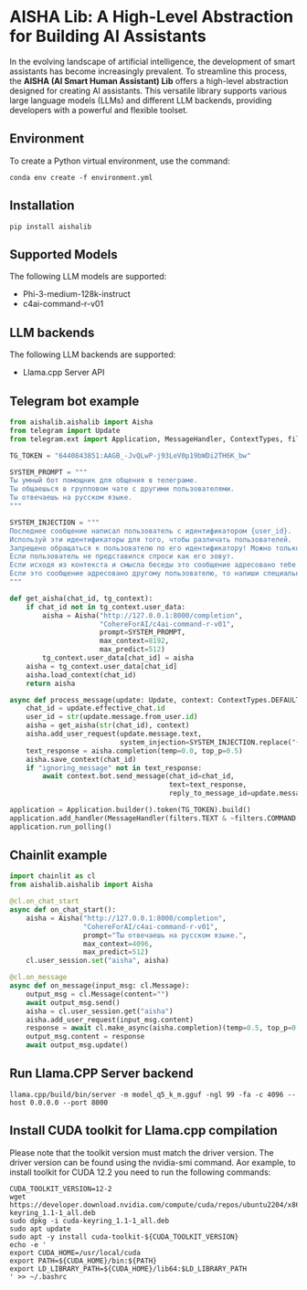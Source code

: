 # AISHA Lib: A High-Level Abstraction for Building AI Assistants
In the evolving landscape of artificial intelligence, the development of smart assistants has become increasingly prevalent. To streamline this process, the **AISHA (AI Smart Human Assistant) Lib** offers a high-level abstraction designed for creating AI assistants. This versatile library supports various large language models (LLMs) and different LLM backends, providing developers with a powerful and flexible toolset.

## Environment
To create a Python virtual environment, use the command:
```console
conda env create -f environment.yml
``` 

## Installation
```console
pip install aishalib
``` 

## Supported Models
The following LLM models are supported:
- Phi-3-medium-128k-instruct
- c4ai-command-r-v01

## LLM backends
The following LLM backends are supported:
- Llama.cpp Server API

## Telegram bot example
```python
from aishalib.aishalib import Aisha
from telegram import Update
from telegram.ext import Application, MessageHandler, ContextTypes, filters

TG_TOKEN = "6440843851:AAGB_-JvQLwP-j93LeV0p19bWDi2TH6K_bw"

SYSTEM_PROMPT = """
Ты умный бот помощник для общения в телеграме.
Ты общаешься в групповом чате с другими пользователями.
Ты отвечаешь на русском языке.
"""

SYSTEM_INJECTION = """
Последнее сообщение написал пользователь с идентификатором {user_id}.
Используй эти идентификаторы для того, чтобы различать пользователей.
Запрещено обращаться к пользователю по его идентификатору! Можно только по имени.
Если пользователь не представился спроси как его зовут.
Если исходя из контекста и смысла беседы это сообщение адресовано тебе или это общее сообщение для всех в чате то ты обязан на него ответить.
Если это сообщение адресовано другому пользователю, то напиши специальную команду "ignoring_message" в ответе.
"""

def get_aisha(chat_id, tg_context):
    if chat_id not in tg_context.user_data:
        aisha = Aisha("http://127.0.0.1:8000/completion",
                      "CohereForAI/c4ai-command-r-v01",
                      prompt=SYSTEM_PROMPT,
                      max_context=8192,
                      max_predict=512)
        tg_context.user_data[chat_id] = aisha
    aisha = tg_context.user_data[chat_id]
    aisha.load_context(chat_id)
    return aisha

async def process_message(update: Update, context: ContextTypes.DEFAULT_TYPE):
    chat_id = update.effective_chat.id
    user_id = str(update.message.from_user.id)
    aisha = get_aisha(str(chat_id), context)
    aisha.add_user_request(update.message.text,
                           system_injection=SYSTEM_INJECTION.replace("{user_id}", user_id))
    text_response = aisha.completion(temp=0.0, top_p=0.5)
    aisha.save_context(chat_id)
    if "ignoring_message" not in text_response:
        await context.bot.send_message(chat_id=chat_id,
                                       text=text_response,
                                       reply_to_message_id=update.message.message_id)

application = Application.builder().token(TG_TOKEN).build()
application.add_handler(MessageHandler(filters.TEXT & ~filters.COMMAND, process_message))
application.run_polling()
```

## Chainlit example
```python
import chainlit as cl
from aishalib.aishalib import Aisha

@cl.on_chat_start
async def on_chat_start():
    aisha = Aisha("http://127.0.0.1:8000/completion",
                  "CohereForAI/c4ai-command-r-v01",
                  prompt="Ты отвечаешь на русском языке.",
                  max_context=4096,
                  max_predict=512)
    cl.user_session.set("aisha", aisha)

@cl.on_message
async def on_message(input_msg: cl.Message):
    output_msg = cl.Message(content="")
    await output_msg.send()
    aisha = cl.user_session.get("aisha")
    aisha.add_user_request(input_msg.content)
    response = await cl.make_async(aisha.completion)(temp=0.5, top_p=0.5)
    output_msg.content = response
    await output_msg.update()
```

## Run Llama.CPP Server backend
```console
llama.cpp/build/bin/server -m model_q5_k_m.gguf -ngl 99 -fa -c 4096 --host 0.0.0.0 --port 8000
```

## Install CUDA toolkit for Llama.cpp compilation
Please note that the toolkit version must match the driver version. The driver version can be found using the nvidia-smi command.
Аor example, to install toolkit for CUDA 12.2 you need to run the following commands:
```console
CUDA_TOOLKIT_VERSION=12-2
wget https://developer.download.nvidia.com/compute/cuda/repos/ubuntu2204/x86_64/cuda-keyring_1.1-1_all.deb
sudo dpkg -i cuda-keyring_1.1-1_all.deb
sudo apt update
sudo apt -y install cuda-toolkit-${CUDA_TOOLKIT_VERSION}
echo -e '
export CUDA_HOME=/usr/local/cuda
export PATH=${CUDA_HOME}/bin:${PATH}
export LD_LIBRARY_PATH=${CUDA_HOME}/lib64:$LD_LIBRARY_PATH
' >> ~/.bashrc
```

